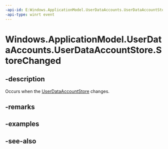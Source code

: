 ```yaml
---
-api-id: E:Windows.ApplicationModel.UserDataAccounts.UserDataAccountStore.StoreChanged
-api-type: winrt event
---
```


<!-- Event syntax
public event Windows.Foundation.TypedEventHandler StoreChanged<Windows.ApplicationModel.UserDataAccounts.UserDataAccountStore,  Windows.ApplicationModel.UserDataAccounts.UserDataAccountStoreChangedEventArgs>
-->

# Windows.ApplicationModel.UserDataAccounts.UserDataAccountStore.StoreChanged

## -description
Occurs when the [UserDataAccountStore](userdataaccountstore.md) changes.

## -remarks

## -examples

## -see-also
